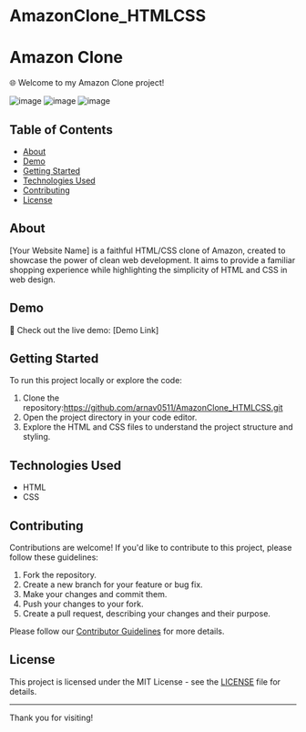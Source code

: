 # AmazonClone_HTMLCSS
# Amazon Clone

🌐 Welcome to my Amazon Clone project!

![image](https://github.com/arnav0511/AmazonClone_HTMLCSS/assets/105713306/4e27b523-ee06-4889-9750-4589992b1a44)
![image](https://github.com/arnav0511/AmazonClone_HTMLCSS/assets/105713306/bda67497-738d-4f75-801e-9abc4d711025)
![image](https://github.com/arnav0511/AmazonClone_HTMLCSS/assets/105713306/ffc93517-a2bb-47c2-b703-acdd0d65e3f4)

## Table of Contents
- [About](#about)
- [Demo](#demo)
- [Getting Started](#getting-started)
- [Technologies Used](#technologies-used)
- [Contributing](#contributing)
- [License](#license)

## About
[Your Website Name] is a faithful HTML/CSS clone of Amazon, created to showcase the power of clean web development. It aims to provide a familiar shopping experience while highlighting the simplicity of HTML and CSS in web design.

## Demo
🚀 Check out the live demo: [Demo Link]

## Getting Started
To run this project locally or explore the code:

1. Clone the repository:https://github.com/arnav0511/AmazonClone_HTMLCSS.git
2. Open the project directory in your code editor.
3. Explore the HTML and CSS files to understand the project structure and styling.

## Technologies Used
- HTML
- CSS

## Contributing
Contributions are welcome! If you'd like to contribute to this project, please follow these guidelines:

1. Fork the repository.
2. Create a new branch for your feature or bug fix.
3. Make your changes and commit them.
4. Push your changes to your fork.
5. Create a pull request, describing your changes and their purpose.

Please follow our [Contributor Guidelines](CONTRIBUTING.md) for more details.

## License

This project is licensed under the MIT License - see the [LICENSE](LICENSE) file for details.

---

Thank you for visiting!









